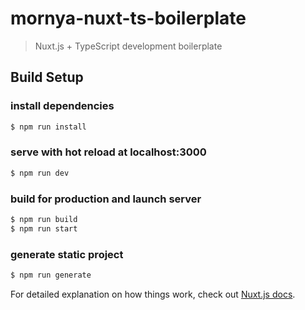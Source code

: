 # mornya-nuxt-ts-boilerplate

> Nuxt.js + TypeScript development boilerplate

## Build Setup

### install dependencies
``` bash
$ npm run install
```
### serve with hot reload at localhost:3000
``` bash
$ npm run dev
```
### build for production and launch server
``` bash
$ npm run build
$ npm run start
```
### generate static project
``` bash
$ npm run generate
```

For detailed explanation on how things work, check out [Nuxt.js docs](https://nuxtjs.org).
